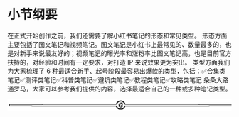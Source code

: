 # 小节纲要

在正式开始创作之前，我们还需要了解小红书笔记的形态和常见类型。
形态方面主要包括了图文笔记和视频笔记。图文笔记是小红书上最常见的、数量最多的，也是对新手来说最友好的；视频笔记的曝光率和涨粉率比图文笔记高，也是目前官方扶持的，对经验和时间有一定要求，对打造 IP 来说效果更为突出。
类型方面我们为大家梳理了 6 种最适合新手、起号阶段最容易出爆款的类型，包括：✅合集类笔记✅测评类笔记✅科普类笔记✅避坑类笔记✅教程类笔记✅攻略类笔记
条条大路通罗马，大家可以参考我们提供的内容，选择最适合自己的一种或多种笔记类型。

![](img/fb91ee241585f33667363a0f754604fc.png)
